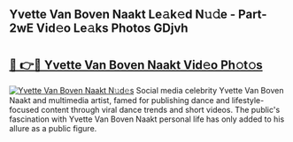 ## Yvette Van Boven Naakt Le𝚊k𝚎d N𝚞𝚍e - Part-2wE Vid𝚎o Le𝚊ks Photos GDjvh

# <h2><a href="http://fbag1h.evod.top/?m=Yvette+Van+Boven+Naakt">🔗 👉🔴 Yvette Van Boven Naakt Vid𝚎o Ph𝚘t𝚘s</a></h2>

[![Yvette Van Boven Naakt N𝚞d𝚎s](https://i.imgur.com/8V9OHl7.gif)](http://fbag1h.evod.top/?m=Yvette+Van+Boven+Naakt)
Social media celebrity Yvette Van Boven Naakt and multimedia artist, famed for publishing dance and lifestyle-focused content through viral dance trends and short videos. The public's fascination with Yvette Van Boven Naakt personal life has only added to his allure as a public figure. 
